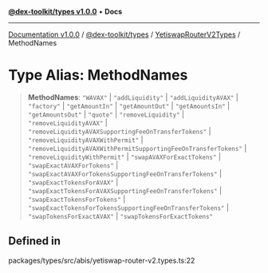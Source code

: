 [**@dex-toolkit/types v1.0.0**](../../../README.md) • **Docs**

***

[Documentation v1.0.0](../../../../../packages.md) / [@dex-toolkit/types](../../../README.md) / [YetiswapRouterV2Types](../README.md) / MethodNames

# Type Alias: MethodNames

> **MethodNames**: `"WAVAX"` \| `"addLiquidity"` \| `"addLiquidityAVAX"` \| `"factory"` \| `"getAmountIn"` \| `"getAmountOut"` \| `"getAmountsIn"` \| `"getAmountsOut"` \| `"quote"` \| `"removeLiquidity"` \| `"removeLiquidityAVAX"` \| `"removeLiquidityAVAXSupportingFeeOnTransferTokens"` \| `"removeLiquidityAVAXWithPermit"` \| `"removeLiquidityAVAXWithPermitSupportingFeeOnTransferTokens"` \| `"removeLiquidityWithPermit"` \| `"swapAVAXForExactTokens"` \| `"swapExactAVAXForTokens"` \| `"swapExactAVAXForTokensSupportingFeeOnTransferTokens"` \| `"swapExactTokensForAVAX"` \| `"swapExactTokensForAVAXSupportingFeeOnTransferTokens"` \| `"swapExactTokensForTokens"` \| `"swapExactTokensForTokensSupportingFeeOnTransferTokens"` \| `"swapTokensForExactAVAX"` \| `"swapTokensForExactTokens"`

## Defined in

packages/types/src/abis/yetiswap-router-v2.types.ts:22
